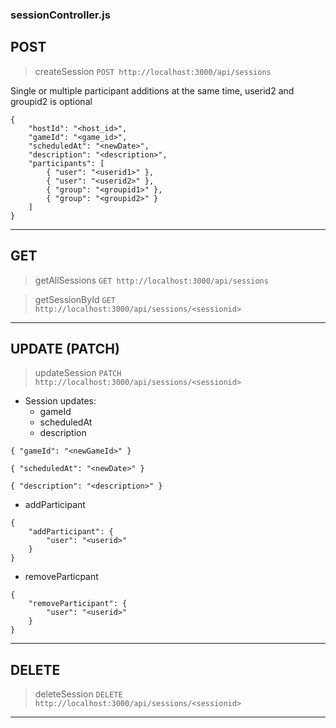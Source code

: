 ### sessionController.js
## POST
> createSession
`POST http://localhost:3000/api/sessions`

Single or multiple participant additions at the same time,
userid2 and groupid2 is optional
```
{
    "hostId": "<host_id>",
    "gameId": "<game_id>",
    "scheduledAt": "<newDate>",
    "description": "<description>",
    "participants": [
        { "user": "<userid1>" },
        { "user": "<userid2>" },
        { "group": "<groupid1>" },
        { "group": "<groupid2>" }
    ]
}
```
---
## GET
> getAllSessions
`GET http://localhost:3000/api/sessions`

> getSessionById
`GET http://localhost:3000/api/sessions/<sessionid>`
---
## UPDATE (PATCH)
> updateSession
`PATCH http://localhost:3000/api/sessions/<sessionid>`
- Session updates:
    - gameId
    - scheduledAt
    - description

``
{
"gameId": "<newGameId>"
}
``

``
{
"scheduledAt": "<newDate>"
}
``

``
{
"description": "<description>"
}
``

- addParticipant
```
{
    "addParticipant": {
        "user": "<userid>"
    }
}
```
- removeParticpant

```
{
    "removeParticipant": {
        "user": "<userid>"
    }
}
```
---
## DELETE
> deleteSession
`DELETE http://localhost:3000/api/sessions/<sessionid>`
---